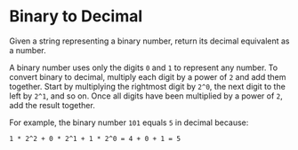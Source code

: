 # Binary to Decimal

Given a string representing a binary number, return its decimal equivalent as a number.

A binary number uses only the digits `0` and `1` to represent any number. To convert binary to decimal, multiply each digit by a power of `2` and add them together. Start by multiplying the rightmost digit by `2^0`, the next digit to the left by `2^1`, and so on. Once all digits have been multiplied by a power of `2`, add the result together.

For example, the binary number `101` equals `5` in decimal because:

```mathml
1 * 2^2 + 0 * 2^1 + 1 * 2^0 = 4 + 0 + 1 = 5
```
